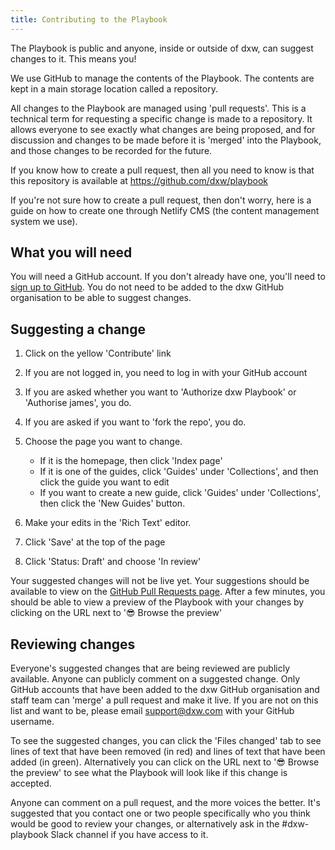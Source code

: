 ```yaml
---
title: Contributing to the Playbook
---
```

The Playbook is public and anyone, inside or outside of dxw, can suggest changes to it. This means you!

We use GitHub to manage the contents of the Playbook. The contents are kept in a main storage location called a repository.

All changes to the Playbook are managed using 'pull requests'. This is a technical term for requesting a specific change is made to a repository. It allows everyone to see exactly what changes are being proposed, and for discussion and changes to be made before it is 'merged' into the Playbook, and those changes to be recorded for the future.

If you know how to create a pull request, then all you need to know is that this repository is available at <https://github.com/dxw/playbook>

If you're not sure how to create a pull request, then don't worry, here is a guide on how to create one through Netlify CMS (the content management system we use).

## What you will need

You will need a GitHub account. If you don't already have one, you'll need to [sign up to GitHub](https://github.com/signup). You do not need to be added to the dxw GitHub organisation to be able to suggest changes.

## Suggesting a change

1. Click on the yellow 'Contribute' link
2. If you are not logged in, you need to log in with your GitHub account
3. If you are asked whether you want to 'Authorize dxw Playbook' or 'Authorise james', you do.
4. If you are asked if you want to 'fork the repo', you do.
5. Choose the page you want to change.

   * If it is the homepage, then click 'Index page'
   * If it is one of the guides, click 'Guides' under 'Collections', and then click the guide you want to edit
   * If you want to create a new guide, click 'Guides' under 'Collections', then click the 'New Guides' button.
6. Make your edits in the 'Rich Text' editor.
7. Click 'Save' at the top of the page
8. Click 'Status: Draft' and choose 'In review'

Your suggested changes will not be live yet. Your suggestions should be available to view on the [GitHub Pull Requests page](https://github.com/dxw/playbook/pulls). After a few minutes, you should be able to view a preview of the Playbook with your changes by clicking on the URL next to '😎 Browse the preview'

## Reviewing changes

Everyone's suggested changes that are being reviewed are publicly available. Anyone can publicly comment on a suggested change. Only GitHub accounts that have been added to the dxw GitHub organisation and staff team can 'merge' a pull request and make it live. If you are not on this list and want to be, please email [support@dxw.com](mailto:support@dxw.com) with your GitHub username.

To see the suggested changes, you can click the 'Files changed' tab to see lines of text that have been removed (in red) and lines of text that have been added (in green). Alternatively you can click on the URL next to '😎 Browse the preview' to see what the Playbook will look like if this change is accepted.

Anyone can comment on a pull request, and the more voices the better. It's suggested that you contact one or two people specifically who you think would be good to review your changes, or alternatively ask in the #dxw-playbook Slack channel if you have access to it.